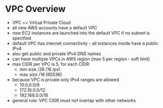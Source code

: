# VPC Overview

* VPC == Virtual Private Cloud
* all new AWS accounts have a default VPC
* new EC2 instances are launched into the default VPC if no subnet is specified
* default VPC has internet connectivity - all instances inside have a public IPv4
* also get public and private IPv4 DNS names
* can have multiple VPCs in AWS region (max 5 per region - soft limit)
* max CIDR per VPC is 5, for each CIDR:
  * min size /28 (16 ips)
  * max size /16 (65536)
* because VPC is private only IPv4 ranges are allowed
  * 10.0.0.0/8
  * 172.16.0.0/12
  * 192.168.0.0/16
* general rule: VPC CIDR *must not* overlap  with other networks
